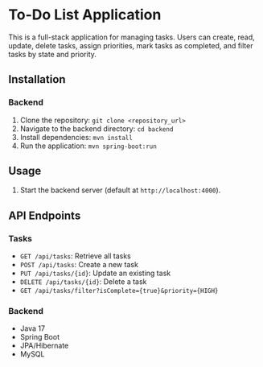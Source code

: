 # To-Do List Application

This is a full-stack application for managing tasks. Users can create, read, update, delete tasks, assign priorities, mark tasks as completed, and filter tasks by state and priority.

## Installation

### Backend
1. Clone the repository: `git clone <repository_url>`
2. Navigate to the backend directory: `cd backend`
3. Install dependencies: `mvn install`
4. Run the application: `mvn spring-boot:run`

## Usage

1. Start the backend server (default at `http://localhost:4000`).


## API Endpoints

### Tasks
- `GET /api/tasks`: Retrieve all tasks
- `POST /api/tasks`: Create a new task
- `PUT /api/tasks/{id}`: Update an existing task
- `DELETE /api/tasks/{id}`: Delete a task
- `GET /api/tasks/filter?isComplete={true}&priority={HIGH}` 


### Backend
- Java 17
- Spring Boot
- JPA/Hibernate
- MySQL
